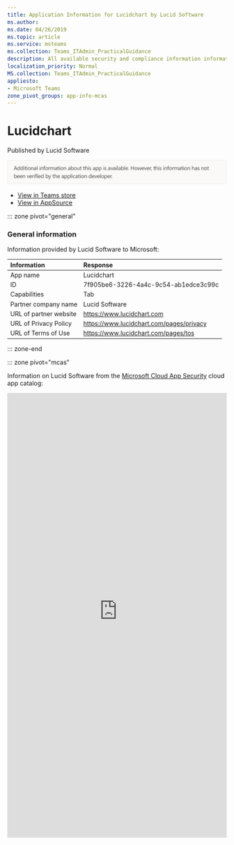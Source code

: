 ```yaml
---
title: Application Information for Lucidchart by Lucid Software
ms.author: 
ms.date: 04/26/2019
ms.topic: article
ms.service: msteams
ms.collection: Teams_ITAdmin_PracticalGuidance
description: All available security and compliance information information for Lucidchart, its data handling policies, its Microsoft Cloud App Security app catalog information, and security/compliance information in the CSA STAR registry.
localization_priority: Normal
MS.collection: Teams_ITAdmin_PracticalGuidance
appliesto:
- Microsoft Teams
zone_pivot_groups: app-info-mcas
---
```

# Lucidchart

Published by Lucid Software

<img alt="Non-attested image" src="./images/unattested.png" width="650"/>

* <a href="https://teams.microsoft.com/l/app/7f905be6-3226-4a4c-9c54-ab1edce3c99c" target="_blank">View in Teams store</a>
* <a href="https://appsource.microsoft.com/en-us/product/office/WA104381935" target="_blank">View in AppSource</a>

::: zone pivot="general"

### General information

Information provided by Lucid Software to Microsoft:

| **Information** | **Response** |
|:----------------|:-------------|
| App name | Lucidchart |
| ID | 7f905be6-3226-4a4c-9c54-ab1edce3c99c |
| Capabilities | Tab |
| Partner company name | Lucid Software |
| URL of partner website | <https://www.lucidchart.com> |
| URL of Privacy Policy | <https://www.lucidchart.com/pages/privacy> |
| URL of Terms of Use | <https://www.lucidchart.com/pages/tos> |

::: zone-end


::: zone pivot="mcas"

Information on Lucid Software from the [Microsoft Cloud App Security](https://www.microsoft.com/en-us/enterprise-mobility-security/cloud-app-security) cloud app catalog:

<iframe height='1020' title='Microsoft Cloud App Security Information' src='https://3ca685143b5b46b4b0e5266dadf2e97c.codepen.website/#/dashboard/12761' frameborder='no'  style='width: 100%;'>

<a href="https://3ca685143b5b46b4b0e5266dadf2e97c.codepen.website/#/dashboard/12761" target="_blank">View in a new tab</a>

::: zone-end

